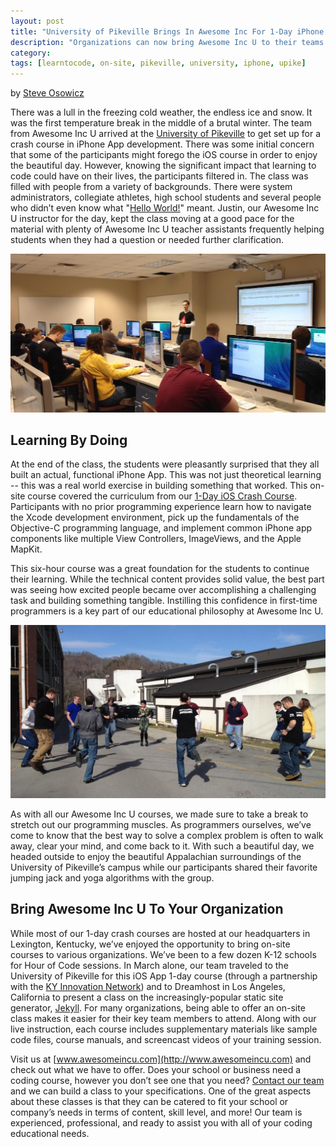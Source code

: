 ```yaml
---
layout: post
title: "University of Pikeville Brings In Awesome Inc For 1-Day iPhone Course"
description: "Organizations can now bring Awesome Inc U to their teams with on-site course offerings."
category: 
tags: [learntocode, on-site, pikeville, university, iphone, upike]
---
```


by [Steve Osowicz](https://plus.google.com/116958087401786058743/)

There was a lull in the freezing cold weather, the endless ice and snow. It was the first temperature break in the middle of a brutal winter. The team from Awesome Inc U arrived at the [University of Pikeville](http://www.upike.edu/) to get set up for a crash course in iPhone App development. There was some initial concern that some of the participants might forego the iOS course in order to enjoy the beautiful day. However, knowing the significant impact that learning to code could have on their lives, the participants filtered in. The class was filled with people from a variety of backgrounds. There were system administrators, collegiate athletes, high school students and several people who didn’t even know what "[Hello World!](http://en.wikipedia.org/wiki/Hello_world_program)" meant. Justin, our Awesome Inc U instructor for the day, kept the class moving at a good pace for the material with plenty of Awesome Inc U teacher assistants frequently helping students when they had a question or needed further clarification.

![Classroom for iOS course at UPike](/img/blog/pikeville-ios-classroom.jpg)

<!--break-->

## Learning By Doing

At the end of the class, the students were pleasantly surprised that they all built an actual, functional iPhone App. This was not just theoretical learning -- this was a real world exercise in building something that worked. This on-site course covered the curriculum from our [1-Day iOS Crash Course](http://www.awesomeincu.com/curriculum/#ios-crash). Participants with no prior programming experience learn how to navigate the Xcode development environment, pick up the fundamentals of the Objective-C programming language, and implement common iPhone app components like multiple View Controllers, ImageViews, and the Apple MapKit. 

This six-hour course was a great foundation for the students to continue their learning. While the technical content provides solid value, the best part was seeing how excited people became over accomplishing a challenging task and building something tangible. Instilling this confidence in first-time programmers is a key part of our educational philosophy at Awesome Inc U.

![Awesome Inc U participants take a stretch break on UPike campus](/img/blog/pikeville-ios-outside.jpg)

As with all our Awesome Inc U courses, we made sure to take a break to stretch out our programming muscles. As programmers ourselves, we’ve come to know that the best way to solve a complex problem is often to walk away, clear your mind, and come back to it. With such a beautiful day, we headed outside to enjoy the beautiful Appalachian surroundings of the University of Pikeville’s campus while our participants shared their favorite jumping jack and yoga algorithms with the group.

## Bring Awesome Inc U To Your Organization

While most of our 1-day crash courses are hosted at our headquarters in Lexington, Kentucky, we’ve enjoyed the opportunity to bring on-site courses to various organizations. We’ve been to a few dozen K-12 schools for Hour of Code sessions. In March alone, our team traveled to the University of Pikeville for this iOS App 1-day course (through a partnership with the [KY Innovation Network](http://kyinnovation.com/)) and to Dreamhost in Los Angeles, California to present a class on the increasingly-popular static site generator, [Jekyll](https://www.udemy.com/jekyll-and-github-pages/?couponCode=aincwebsite). For many organizations, being able to offer an on-site class makes it easier for their key team members to attend. Along with our live instruction, each course includes supplementary materials like sample code files, course manuals, and screencast videos of your training session.

Visit us at [www.awesomeincu.com](http://www.awesomeincu.com) and check out what we have to offer. Does your school or business need a coding course, however you don’t see one that you need? [Contact our team](http://awesomeincu.com/info) and we can build a class to your specifications. One of the great aspects about these classes is that they can be catered to fit your school or company’s needs in terms of content, skill level, and more! Our team is experienced, professional, and ready to assist you with all of your coding educational needs.